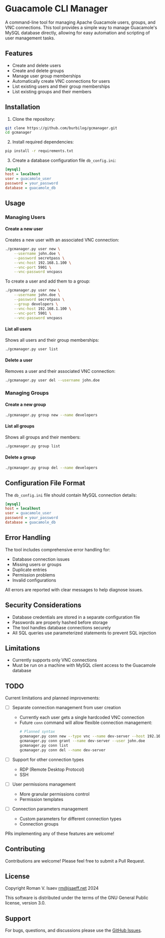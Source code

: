 # Guacamole CLI Manager

A command-line tool for managing Apache Guacamole users, groups, and VNC connections. This tool provides a simple way to manage Guacamole's MySQL database directly, allowing for easy automation and scripting of user management tasks.

## Features

- Create and delete users
- Create and delete groups
- Manage user group memberships
- Automatically create VNC connections for users
- List existing users and their group memberships
- List existing groups and their members

## Installation

1. Clone the repository:
```bash
git clone https://github.com/burbilog/gcmanager.git
cd gcmanager
```

2. Install required dependencies:
```bash
pip install -r requirements.txt
```

3. Create a database configuration file `db_config.ini`:
```ini
[mysql]
host = localhost
user = guacamole_user
password = your_password
database = guacamole_db
```

## Usage

### Managing Users

#### Create a new user
Creates a new user with an associated VNC connection:
```bash
./gcmanager.py user new \
    --username john.doe \
    --password secretpass \
    --vnc-host 192.168.1.100 \
    --vnc-port 5901 \
    --vnc-password vncpass
```

To create a user and add them to a group:
```bash
./gcmanager.py user new \
    --username john.doe \
    --password secretpass \
    --group developers \
    --vnc-host 192.168.1.100 \
    --vnc-port 5901 \
    --vnc-password vncpass
```

#### List all users
Shows all users and their group memberships:
```bash
./gcmanager.py user list
```

#### Delete a user
Removes a user and their associated VNC connection:
```bash
./gcmanager.py user del --username john.doe
```

### Managing Groups

#### Create a new group
```bash
./gcmanager.py group new --name developers
```

#### List all groups
Shows all groups and their members:
```bash
./gcmanager.py group list
```

#### Delete a group
```bash
./gcmanager.py group del --name developers
```

## Configuration File Format

The `db_config.ini` file should contain MySQL connection details:

```ini
[mysql]
host = localhost
user = guacamole_user
password = your_password
database = guacamole_db
```

## Error Handling

The tool includes comprehensive error handling for:
- Database connection issues
- Missing users or groups
- Duplicate entries
- Permission problems
- Invalid configurations

All errors are reported with clear messages to help diagnose issues.

## Security Considerations

- Database credentials are stored in a separate configuration file
- Passwords are properly hashed before storage
- The tool handles database connections securely
- All SQL queries use parameterized statements to prevent SQL injection

## Limitations

- Currently supports only VNC connections
- Must be run on a machine with MySQL client access to the Guacamole database

## TODO

Current limitations and planned improvements:

- [ ] Separate connection management from user creation
  - Currently each user gets a single hardcoded VNC connection
  - Future `conn` command will allow flexible connection management:
    ```bash
    # Planned syntax
    gcmanager.py conn new --type vnc --name dev-server --host 192.168.1.100 --port 5901
    gcmanager.py conn grant --name dev-server --user john.doe
    gcmanager.py conn list
    gcmanager.py conn del --name dev-server
    ```

- [ ] Support for other connection types
  - RDP (Remote Desktop Protocol)
  - SSH

- [ ] User permissions management
  - More granular permissions control
  - Permission templates

- [ ] Connection parameters management
  - Custom parameters for different connection types
  - Connection groups

PRs implementing any of these features are welcome!

## Contributing

Contributions are welcome! Please feel free to submit a Pull Request.

## License

Copyright Roman V. Isaev <rm@isaeff.net> 2024

This software is distributed under the terms of the GNU General Public license, version 3.0.

## Support

For bugs, questions, and discussions please use the [GitHub Issues](https://github.com/burbilog/gcmanager/issues).

